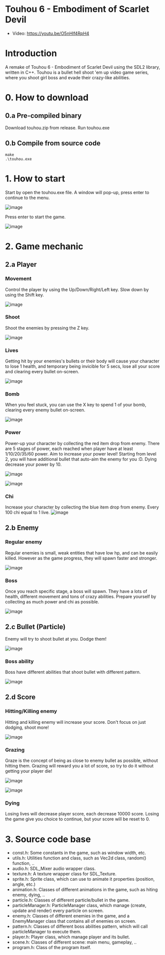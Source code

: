 # Touhou 6 - Embodiment of Scarlet Devil
- Video: https://youtu.be/O5nHlf4RpH4

# Introduction
A remake of Touhou 6 - Embodiment of Scarlet Devil using the SDL2 library, written in C++. Touhou is a bullet hell shoot 'em up video game series, where you shoot girl boss and evade their crazy-like abilities.

# 0. How to download

## 0.a Pre-compiled binary
Download touhou.zip from release.
Run touhou.exe

## 0.b Compile from source code
```
make
.\touhou.exe
```

# 1. How to start

Start by open the touhou.exe file. A window will pop-up, press enter to continue to the menu.

![image](https://github.com/shoraaa/touhou/assets/24241275/2c6dda76-5a04-4503-a9ea-77b65cad1cff)

Press enter to start the game.

![image](https://github.com/shoraaa/touhou/assets/24241275/2f0a9adb-f462-4c3f-a201-334fc5f2b93d)

# 2. Game mechanic
## 2.a Player 

### Movement
Control the player by using the Up/Down/Right/Left key. 
Slow down by using the Shift key.

![image](https://github.com/shoraaa/touhou/assets/24241275/8e226346-9807-4132-b292-113ac17e89dc)

### Shoot
Shoot the enemies by pressing the Z key. 

![image](https://github.com/shoraaa/touhou/assets/24241275/c1d6397a-7457-4676-a5ea-86d98d61757f)


### Lives
Getting hit by your enemies's bullets or their body will cause your character to lose 1 health, and temporary being invicible for 5 secs, lose all your score and clearing every bullet on-screen.

![image](https://github.com/shoraaa/touhou/assets/24241275/d914ce65-3594-4873-9250-98cd1cdbc727)

### Bomb
When you feel stuck, you can use the X key to spend 1 of your bomb, clearing every enemy bullet on-screen.

![image](https://github.com/shoraaa/touhou/assets/24241275/bc779fc2-563b-40a6-b545-a7eae48c2ad0)


### Power
Power-up your character by collecting the red item drop from enemy. There are 5 stages of power, each reached when player have at least 1/10/20/35/60 power. Aim to increase your power level! Starting from level 2, you will have additional bullet that auto-aim the enemy for you :D. Dying decrease your power by 10.

![image](https://github.com/shoraaa/touhou/assets/24241275/5d2929c2-5b1e-44db-a3ae-2731f37d05e4)


![image](https://github.com/shoraaa/touhou/assets/24241275/065589b8-dac5-43fd-8f35-cdd2933cb0f4)


### Chi 
Increase your character by collecting the blue item drop from enemy. Every 100 chi equal to 1 live.
![image](https://github.com/shoraaa/touhou/assets/24241275/5b14aa59-3410-4555-8105-ee881b02f6b7)


## 2.b Enemy

### Regular enemy
Regular enemies is small, weak entities that have low hp, and can be easily killed. However as the game progress, they will spawn faster and stronger.

![image](https://github.com/shoraaa/touhou/assets/24241275/69d91491-59d5-47ec-9cab-43187f98b82d)

### Boss
Once you reach specific stage, a boss will spawn. They have a lots of health, different movement and tons of crazy abilities. Prepare yourself by collecting as much power and chi as possible.

![image](https://github.com/shoraaa/touhou/assets/24241275/a7e2a93a-039d-4332-a64a-0e5999068708)

## 2.c Bullet (Particle)
Enemy will try to shoot bullet at you. Dodge them!

![image](https://github.com/shoraaa/touhou/assets/24241275/8b832d04-9eaa-4846-b1d1-15c34a8cbc09)


### Boss ability
Boss have different abilities that shoot bullet with different pattern. 

![image](https://github.com/shoraaa/touhou/assets/24241275/eb0741c7-c44a-4be3-a140-ebaeb2eca98b)


## 2.d Score
### Hitting/Killing enemy
Hitting and killing enemy will increase your score. Don't focus on just dodging, shoot more!

![image](https://github.com/shoraaa/touhou/assets/24241275/b029e6ab-e0c0-4d2b-838c-2f9f7617c261)


### Grazing
Graze is the concept of being as close to enemy bullet as possible, without hitting them. Grazing will reward you a lot of score, so try to do it without getting your player die!

![image](https://github.com/shoraaa/touhou/assets/24241275/2b9e99e9-5392-4cc9-b463-f3ff6de80a3e)

![image](https://github.com/shoraaa/touhou/assets/24241275/87ea25d1-7dd6-43c6-9dec-7a521a60ecdd)



### Dying
Losing lives will decrease player score, each decrease 10000 score. Losing the game give you choice to continue, but your score will be reset to 0.


# 3. Source code base

- const.h: Some constants in the game, such as window width, etc.
- utils.h: Utilities function and class, such as Vec2d class, random() function, ..
- audio.h: SDL_Mixer audio wrapper class.
- texture.h: A texture wrapper class for SDL_Texture.
- sprite.h: Sprite class, which can use to animate it properties (position, angle, etc.)
- animation.h: Classes of different animations in the game, such as hiting enemy, dying, ..
- particle.h: Classes of different particle/bullet in the game.
- particleManager.h: ParticleManager class, which manage (create, update and render) every particle on screen.
- enemy.h: Classes of different enemies in the game, and a EnemyManager class that contains all of enemies on screen.
- pattern.h: Classes of different boss abilities pattern, which will call particleManager to execute them.
- player.h: Player class, which manage player and its bullet.
- scene.h: Classes of different scene: main menu, gameplay, ..
- program.h: Class of the program itself.




